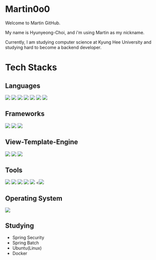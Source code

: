 # Martin0o0

Welcome to Martin GitHub.

My name is Hyunyeong-Choi, and i'm using Martin as my nickname.

Currently, I am studying computer science at Kyung Hee University and studying hard to become a backend developer.


# Tech Stacks

## Languages

<img src="https://img.shields.io/badge/-C%2FC%2B%2B-brightgreen"/> <img src="https://img.shields.io/badge/-Java-red"/>
<img src="https://img.shields.io/badge/-Python-blue"/>
<img src="https://img.shields.io/badge/-HTML-lightgrey"/>
<img src="https://img.shields.io/badge/-CSS-orange"/>
<img src="https://img.shields.io/badge/-JS(ES5)-yellow"/>
<img src="https://img.shields.io/badge/-SQL-yellowgreen"/>


## Frameworks

<img src="https://img.shields.io/badge/-Spring%20Boot-green"/> <img src="https://img.shields.io/badge/-JPA-lightgrey"/>
<img src="https://img.shields.io/badge/-Spring%20Security-green"/>

## View-Template-Engine

<img src="https://img.shields.io/badge/-Mustache-yellow"/> <img src="https://img.shields.io/badge/-Bootstrap5-purple"/>
<img src="https://img.shields.io/badge/-Thymeleaf-green"/>

## Tools

<img src="https://img.shields.io/badge/-VS%20Code-blue"/> <img src="https://img.shields.io/badge/-IntelliJ-red"/>
<img src="https://img.shields.io/badge/-Xcode-black"/>
<img src="https://img.shields.io/badge/-MySQL-orange"/>
<img src="https://img.shields.io/badge/-H2-grey"/>
<<img src="https://img.shields.io/badge/-Redis-red"/>
## Operating System

<img src="https://img.shields.io/badge/-MacOS(MacBook pro 14)-black"/>

    

## Studying
 - Spring Security
 - Spring Batch
 - Ubuntu(Linux)
 - Docker
 
